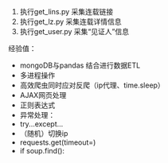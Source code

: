 1. 执行get_lins.py 采集连载链接
2. 执行get_lz.py 采集连载详情信息
3. 执行get_user.py 采集“见证人”信息

经验值：
* mongoDB与pandas 结合进行数据ETL
* 多进程操作
* 高效爬虫同时应对反爬（ip代理、time.sleep）
* AJAX网页处理
* 正则表达式
* 异常处理：
 * try...except...
 * （随机）切换ip
 * requests.get(timeout=)
 * if soup.find():
  
